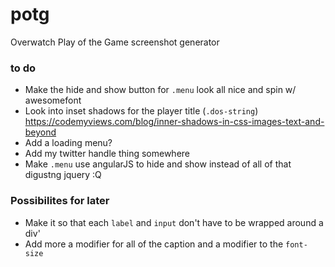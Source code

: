 # potg
Overwatch Play of the Game screenshot generator

### to do
* Make the hide and show button for  `.menu` look all nice and spin w/ awesomefont
* Look into inset shadows for the player title (`.dos-string`) https://codemyviews.com/blog/inner-shadows-in-css-images-text-and-beyond
* Add a loading menu?
* Add my twitter handle thing somewhere
* Make `.menu` use angularJS to hide and show instead of all of that digustng jquery :Q

### Possibilites for later
* Make it so that each `label` and `input` don't have to be wrapped around a div'
* Add more a modifier for all of the caption and a modifier to the `font-size`
